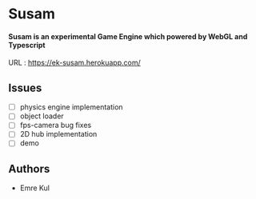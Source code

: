 # Susam
#### Susam is an experimental Game Engine which powered by WebGL and Typescript 

URL : https://ek-susam.herokuapp.com/

## Issues

* [ ] physics engine implementation
* [ ] object loader
* [ ] fps-camera bug fixes
* [ ] 2D hub implementation
* [ ] demo 

## Authors
* Emre Kul
